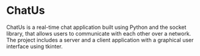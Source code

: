 # ChatUs
ChatUs is a real-time chat application built using Python and the socket library, that allows users to communicate with each other over a network. The project includes a server and a client application with a graphical user interface using tkinter.

